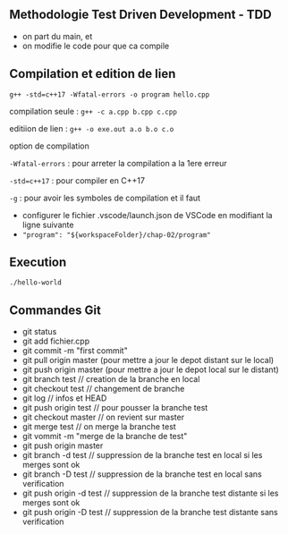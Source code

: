 Methodologie Test Driven Development - TDD
------------------------------------------

- on part du main, et
- on modifie le code pour que ca compile



Compilation et edition de lien
------------------------------

`g++ -std=c++17 -Wfatal-errors -o program hello.cpp`



  compilation seule : `g++ -c a.cpp b.cpp c.cpp`

  editiion de lien : `g++ -o exe.out a.o b.o c.o`

option de compilation

  `-Wfatal-errors` : pour arreter la compilation a la 1ere erreur
  
  `-std=c++17` : pour compiler en C++17

  `-g` : pour avoir les symboles de compilation et il faut 

  - configurer le fichier .vscode/launch.json de VSCode en modifiant la ligne suivante
  - `"program": "${workspaceFolder}/chap-02/program"`

Execution
---------

`./hello-world`


Commandes Git
-------------

- git status
- git add fichier.cpp
- git commit -m "first commit"
- git pull origin master (pour mettre a jour le depot distant sur le local)
- git push origin master (pour mettre a jour le depot local sur le distant)
- git branch test         // creation de la branche en local
- git checkout test      // changement de branche
- git log                // infos et HEAD
- git push origin test   // pour pousser la branche test
- git checkout master    // on revient sur master
- git merge test         // on merge la branche test
- git vommit -m "merge de la branche de test"
- git push origin master
- git branch -d test    // suppression de la branche test en local si les merges sont ok
- git branch -D test    // suppression de la branche test en local sans verification
- git push origin -d test  // suppression de la branche test distante si les merges sont ok
- git push origin -D test  // suppression de la branche test distante sans verification


